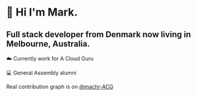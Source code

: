 # 👋 Hi I'm Mark. 

## Full stack developer from Denmark now living in Melbourne, Australia.

☁️ Currently work for A Cloud Guru

💻 General Assembly alumni

Real contribution graph is on [@machr-ACG](https://github.com/machr-ACG) 



